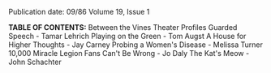 Publication date: 09/86
Volume 19, Issue 1

**TABLE OF CONTENTS:**
Between the Vines
Theater
Profiles
Guarded Speech - Tamar Lehrich
Playing on the Green - Tom Augst
A House for Higher Thoughts - Jay Carney
Probing a Women's Disease - Melissa Turner
10,000 Miracle Legion Fans Can't Be Wrong - Jo Daly
The Kat's Meow - John Schachter

